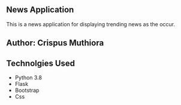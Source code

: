 ## News Application
This is a news application for displaying trending news as the occur.
## Author: Crispus Muthiora
## Technolgies Used
* Python 3.8
* Flask
* Bootstrap
* Css
